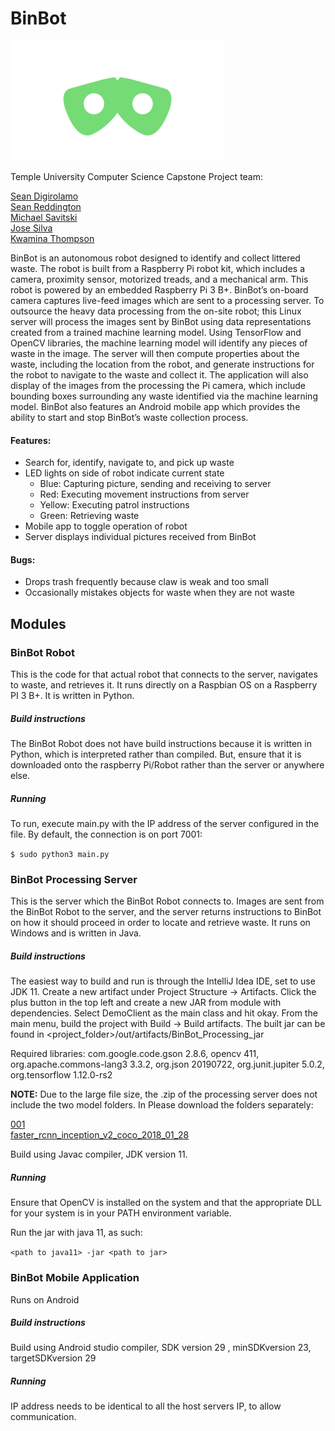 # BinBot

![](res/BinBot_logo3.png)        

Temple University Computer Science Capstone Project team:

[Sean Digirolamo](https://github.com/s-digiro)    
[Sean Reddington](https://github.com/SeanR3d)    
[Michael Savitski](https://github.com/MikeSavitski)    
[Jose Silva](https://github.com/tuf06643)    
[Kwamina Thompson](https://github.com/kiloz14)    

BinBot is an autonomous robot designed to identify and collect littered waste. The robot is built from a Raspberry Pi robot kit, which includes a camera, proximity sensor, motorized treads, and a mechanical arm. This robot is powered by an embedded Raspberry Pi 3 B+. BinBot’s on-board camera captures live-feed images which are sent to a processing server. To outsource the heavy data processing from the on-site robot; this Linux server will process the images sent by BinBot using data representations created from a trained machine learning model. Using TensorFlow and OpenCV libraries, the machine learning model will identify any pieces of waste in the image. The server will then compute properties about the waste, including the location from the robot, and generate instructions for the robot to navigate to the waste and collect it. The application will also display of the images from the processing the Pi camera, which include bounding boxes surrounding any waste identified via the machine learning model. BinBot also features an Android mobile app which provides the ability to start and stop BinBot’s waste collection process.

#### Features:
- Search for, identify, navigate to, and pick up waste
- LED lights on side of robot indicate current state
	- Blue: Capturing picture, sending and receiving to server
	- Red: Executing movement instructions from server
	- Yellow: Executing patrol instructions
	- Green: Retrieving waste
- Mobile app to toggle operation of robot
- Server displays individual pictures received from BinBot

#### Bugs:
- Drops trash frequently because claw is weak and too small
- Occasionally mistakes objects for waste when they are not waste

## Modules

### BinBot Robot

This is the code for that actual robot that connects to the server, navigates to waste, and retrieves it. It runs directly on a Raspbian OS on a Raspberry PI 3 B+. It is written in Python.

##### Build instructions

The BinBot Robot does not have build instructions because it is written in Python, which is interpreted rather than compiled. But, ensure that it is downloaded onto the raspberry Pi/Robot rather than the server or anywhere else.

##### Running

To run, execute main.py with the IP address of the server configured in the file. By default, the connection is on port 7001:

`$ sudo python3 main.py`


### BinBot Processing Server

This is the server which the BinBot Robot connects to. Images are sent from the BinBot Robot to the server, and the server returns instructions to BinBot on how it should proceed in order to locate and retrieve waste. It runs on Windows and is written in Java.

##### Build instructions

The easiest way to build and run is through the IntelliJ Idea IDE, set to use JDK 11. Create a new artifact under Project Structure -> Artifacts. Click the plus button in the top left and create a new JAR from module with dependencies. Select DemoClient as the main class and hit okay. From the main menu, build the project with Build -> Build artifacts. The built jar can be found in <project_folder>/out/artifacts/BinBot_Processing_jar

Required libraries: com.google.code.gson 2.8.6, opencv 411, org.apache.commons-lang3 3.3.2, org.json 20190722, org.junit.jupiter 5.0.2, org.tensorflow 1.12.0-rs2

**NOTE:** Due to the large file size, the .zip of the processing server does not include the two model folders. In Please download the folders separately:

[001](https://github.com/SeanR3d/BinBot/tree/master/BinBot_Processing/res/001)    
[faster_rcnn_inception_v2_coco_2018_01_28](https://github.com/SeanR3d/BinBot/tree/master/BinBot_Processing/res/faster_rcnn_inception_v2_coco_2018_01_28)

Build using Javac compiler, JDK version 11.

##### Running

Ensure that OpenCV is installed on the system and that the appropriate DLL for your system is in your PATH environment variable.

Run the jar with java 11, as such:

`<path to java11> -jar <path to jar>`

### BinBot Mobile Application

Runs on Android

##### Build instructions
                            
Build using Android studio compiler, SDK version 29 , minSDKversion 23, targetSDKversion 29

##### Running

IP address needs to be identical to all the host servers IP, to allow communication.

